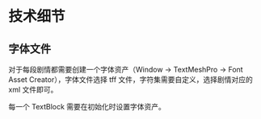 # 技术细节

## 字体文件

对于每段剧情都需要创建一个字体资产（Window -> TextMeshPro -> Font Asset Creator），字体文件选择 tff 文件，字符集需要自定义，选择剧情对应的 xml 文件即可。

每一个 TextBlock 需要在初始化时设置字体资产。